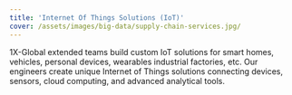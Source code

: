 ```yaml
---
title: 'Internet Of Things Solutions (IoT)'
cover: /assets/images/big-data/supply-chain-services.jpg/
---
```



1X-Global extended teams build custom IoT solutions for smart homes, vehicles, personal devices, wearables industrial factories, etc. Our engineers create unique Internet of Things solutions connecting devices, sensors, cloud computing, and advanced analytical tools.